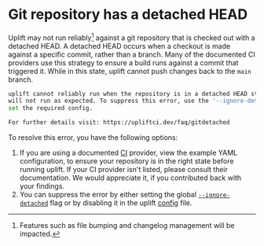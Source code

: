 # Git repository has a detached HEAD

Uplift may not run reliably[^1] against a git repository that is checked out with a detached HEAD. A detached HEAD occurs when a checkout is made against a specific commit, rather than a branch. Many of the documented CI providers use this strategy to ensure a build runs against a commit that triggered it. While in this state, uplift cannot push changes back to the `main` branch.

```sh
uplift cannot reliably run when the repository is in a detached HEAD state. Some features
will not run as expected. To suppress this error, use the '--ignore-detached' flag, or
set the required config.

For further details visit: https://upliftci.dev/faq/gitdetached
```

To resolve this error, you have the following options:

1. If you are using a documented [CI](../ci/about.md) provider, view the example YAML configuration, to ensure your repository is in the right state before running uplift. If your CI provider isn't listed, please consult their documentation. We would appreciate it, if you contributed back with your findings.
2. You can suppress the error by either setting the global [`--ignore-detached`](../cmd/root.md#-ignore-detached) flag or by disabling it in the uplift [config](../config/git.md#ignoredetached) file.

[^1]: Features such as file bumping and changelog management will be impacted.
